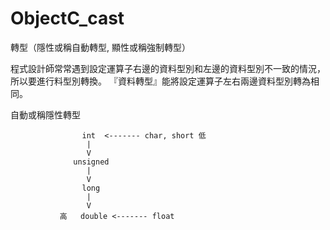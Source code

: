 # ObjectC_cast
轉型（隱性或稱自動轉型, 顯性或稱強制轉型）

程式設計師常常遇到設定運算子右邊的資料型別和左邊的資料型別不一致的情況，所以要進行料型別轉換。
『資料轉型』能將設定運算子左右兩邊資料型別轉為相同。

自動或稱隱性轉型

                    int  <------- char, short 低
                     |
                     V
                  unsigned
                     |
                     V
                    long
                     |
                     V
               高   double <------- float  
                     
                     






